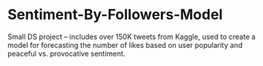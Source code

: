# Sentiment-By-Followers-Model
Small DS project – includes over 150K tweets from Kaggle, used to create a model for forecasting the number of likes based on user popularity and peaceful vs. provocative sentiment.
